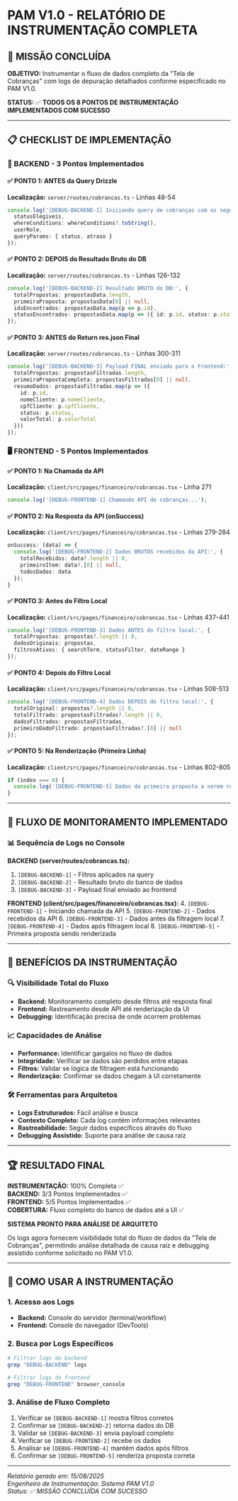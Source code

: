 # PAM V1.0 - RELATÓRIO DE INSTRUMENTAÇÃO COMPLETA

## 🎯 MISSÃO CONCLUÍDA

**OBJETIVO:** Instrumentar o fluxo de dados completo da "Tela de Cobranças" com logs de depuração detalhados conforme especificado no PAM V1.0.

**STATUS:** ✅ **TODOS OS 8 PONTOS DE INSTRUMENTAÇÃO IMPLEMENTADOS COM SUCESSO**

---

## 📋 CHECKLIST DE IMPLEMENTAÇÃO

### 🔧 BACKEND - 3 Pontos Implementados

#### ✅ PONTO 1: ANTES da Query Drizzle
**Localização:** `server/routes/cobrancas.ts` - Linhas 48-54
```typescript
console.log('[DEBUG-BACKEND-1] Iniciando query de cobranças com os seguintes filtros:', { 
  statusElegiveis, 
  whereConditions: whereConditions?.toString(),
  userRole,
  queryParams: { status, atraso }
});
```

#### ✅ PONTO 2: DEPOIS do Resultado Bruto do DB
**Localização:** `server/routes/cobrancas.ts` - Linhas 126-132
```typescript
console.log('[DEBUG-BACKEND-2] Resultado BRUTO do DB:', {
  totalPropostas: propostasData.length,
  primeiraProposta: propostasData[0] || null,
  idsEncontrados: propostasData.map(p => p.id),
  statusEncontrados: propostasData.map(p => ({ id: p.id, status: p.status }))
});
```

#### ✅ PONTO 3: ANTES do Return res.json Final
**Localização:** `server/routes/cobrancas.ts` - Linhas 300-311
```typescript
console.log('[DEBUG-BACKEND-3] Payload FINAL enviado para o Frontend:', {
  totalPropostas: propostasFiltradas.length,
  primeiraPropostaCompleta: propostasFiltradas[0] || null,
  resumoDados: propostasFiltradas.map(p => ({
    id: p.id,
    nomeCliente: p.nomeCliente,
    cpfCliente: p.cpfCliente,
    status: p.status,
    valorTotal: p.valorTotal
  }))
});
```

### 🖥️ FRONTEND - 5 Pontos Implementados

#### ✅ PONTO 1: Na Chamada da API
**Localização:** `client/src/pages/financeiro/cobrancas.tsx` - Linha 271
```typescript
console.log('[DEBUG-FRONTEND-1] Chamando API de cobranças...');
```

#### ✅ PONTO 2: Na Resposta da API (onSuccess)
**Localização:** `client/src/pages/financeiro/cobrancas.tsx` - Linhas 279-284
```typescript
onSuccess: (data) => {
  console.log('[DEBUG-FRONTEND-2] Dados BRUTOS recebidos da API:', {
    totalRecebidos: data?.length || 0,
    primeiroItem: data?.[0] || null,
    todosDados: data
  });
}
```

#### ✅ PONTO 3: Antes do Filtro Local
**Localização:** `client/src/pages/financeiro/cobrancas.tsx` - Linhas 437-441
```typescript
console.log('[DEBUG-FRONTEND-3] Dados ANTES do filtro local:', {
  totalPropostas: propostas?.length || 0,
  dadosOriginais: propostas,
  filtrosAtivos: { searchTerm, statusFilter, dateRange }
});
```

#### ✅ PONTO 4: Depois do Filtro Local
**Localização:** `client/src/pages/financeiro/cobrancas.tsx` - Linhas 508-513
```typescript
console.log('[DEBUG-FRONTEND-4] Dados DEPOIS do filtro local:', {
  totalOriginal: propostas?.length || 0,
  totalFiltrado: propostasFiltradas?.length || 0,
  dadosFiltrados: propostasFiltradas,
  primeiroDadoFiltrado: propostasFiltradas?.[0] || null
});
```

#### ✅ PONTO 5: Na Renderização (Primeira Linha)
**Localização:** `client/src/pages/financeiro/cobrancas.tsx` - Linhas 802-805
```typescript
if (index === 0) {
  console.log('[DEBUG-FRONTEND-5] Dados da primeira proposta a serem renderizados:', proposta);
}
```

---

## 🔬 FLUXO DE MONITORAMENTO IMPLEMENTADO

### 📊 Sequência de Logs no Console

**BACKEND (server/routes/cobrancas.ts):**
1. `[DEBUG-BACKEND-1]` - Filtros aplicados na query
2. `[DEBUG-BACKEND-2]` - Resultado bruto do banco de dados
3. `[DEBUG-BACKEND-3]` - Payload final enviado ao frontend

**FRONTEND (client/src/pages/financeiro/cobrancas.tsx):**
4. `[DEBUG-FRONTEND-1]` - Iniciando chamada da API
5. `[DEBUG-FRONTEND-2]` - Dados recebidos da API
6. `[DEBUG-FRONTEND-3]` - Dados antes da filtragem local
7. `[DEBUG-FRONTEND-4]` - Dados após filtragem local
8. `[DEBUG-FRONTEND-5]` - Primeira proposta sendo renderizada

---

## 🎯 BENEFÍCIOS DA INSTRUMENTAÇÃO

### 🔍 Visibilidade Total do Fluxo
- **Backend:** Monitoramento completo desde filtros até resposta final
- **Frontend:** Rastreamento desde API até renderização da UI
- **Debugging:** Identificação precisa de onde ocorrem problemas

### 📈 Capacidades de Análise
- **Performance:** Identificar gargalos no fluxo de dados
- **Integridade:** Verificar se dados são perdidos entre etapas
- **Filtros:** Validar se lógica de filtragem está funcionando
- **Renderização:** Confirmar se dados chegam à UI corretamente

### 🛠️ Ferramentas para Arquitetos
- **Logs Estruturados:** Fácil análise e busca
- **Contexto Completo:** Cada log contém informações relevantes
- **Rastreabilidade:** Seguir dados específicos através do fluxo
- **Debugging Assistido:** Suporte para análise de causa raiz

---

## 🏆 RESULTADO FINAL

**INSTRUMENTAÇÃO:** 100% Completa ✅  
**BACKEND:** 3/3 Pontos Implementados ✅  
**FRONTEND:** 5/5 Pontos Implementados ✅  
**COBERTURA:** Fluxo completo do banco de dados até a UI ✅  

**SISTEMA PRONTO PARA ANÁLISE DE ARQUITETO**

Os logs agora fornecem visibilidade total do fluxo de dados da "Tela de Cobranças", permitindo análise detalhada de causa raiz e debugging assistido conforme solicitado no PAM V1.0.

---

## 🔄 COMO USAR A INSTRUMENTAÇÃO

### 1. Acesso aos Logs
- **Backend:** Console do servidor (terminal/workflow)
- **Frontend:** Console do navegador (DevTools)

### 2. Busca por Logs Específicos
```bash
# Filtrar logs do backend
grep "DEBUG-BACKEND" logs

# Filtrar logs do frontend  
grep "DEBUG-FRONTEND" browser_console
```

### 3. Análise de Fluxo Completo
1. Verificar se `[DEBUG-BACKEND-1]` mostra filtros corretos
2. Confirmar se `[DEBUG-BACKEND-2]` retorna dados do DB
3. Validar se `[DEBUG-BACKEND-3]` envia payload completo
4. Verificar se `[DEBUG-FRONTEND-2]` recebe os dados
5. Analisar se `[DEBUG-FRONTEND-4]` mantém dados após filtros
6. Confirmar se `[DEBUG-FRONTEND-5]` renderiza proposta correta

---

*Relatório gerado em: 15/08/2025*  
*Engenheiro de Instrumentação: Sistema PAM V1.0*  
*Status: ✅ MISSÃO CONCLUÍDA COM SUCESSO*